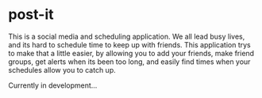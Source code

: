 # post-it



This is a social media and scheduling application. We all lead busy lives, and its hard to schedule time to keep up with friends. This application trys to make that a little easier, by allowing you to add your friends, make friend groups, get alerts when its been too long, and easily find times when your schedules allow you to catch up.

Currently in development...
